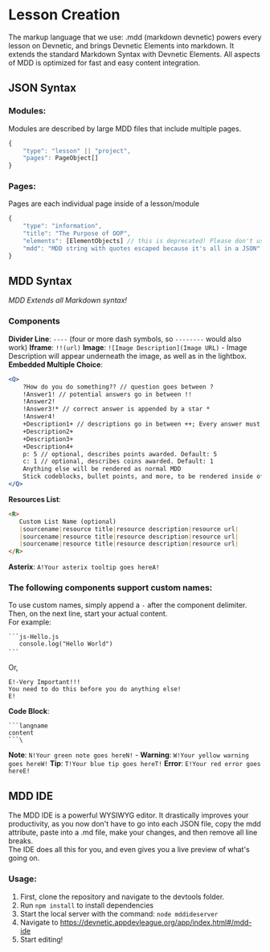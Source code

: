 

# Lesson Creation
The markup language that we use: .mdd (markdown devnetic) powers every lesson on Devnetic, and brings Devnetic Elements into markdown. It extends the standard Markdown Syntax with Devnetic Elements. All aspects of MDD is optimized for fast and easy content integration.
## JSON Syntax
### Modules:
Modules are described by large MDD files that include multiple pages. 
```typescript
{
	"type": "lesson" || "project",
	"pages": PageObject[]
}
```
### Pages:
Pages are each individual page inside of a lesson/module
```typescript
{
	"type": "information",
	"title": "The Purpose of OOP",
	"elements": [ElementObjects] // this is deprecated! Please don't use it
	"mdd": "MDD string with quotes escaped because it's all in a JSON"
}
```
## MDD Syntax
*MDD Extends all Markdown syntax!*
### Components
 **Divider Line**: `----` (four or more dash symbols, so `--------` would also work)
 **Iframe**: `!!(url)`
 **Image**: `![Image Description](Image URL)` - Image Description will appear underneath the image, as well as in the lightbox.
 **Embedded Multiple Choice**: 
 ```jsx
 <Q>
	 ?How do you do something?? // question goes between ?
	 !Answer1! // potential answers go in between !!
	 !Answer2!
	 !Answer3!* // correct answer is appended by a star *
	 !Answer4!
	 +Description1+ // descriptions go in between ++; Every answer must have a corresponding description. 
	 +Description2+
	 +Description3+
	 +Description4+
	 p: 5 // optional, describes points awarded. Default: 5
	 c: 1 // optional, describes coins awarded. Default: 1
	 Anything else will be rendered as normal MDD
	 Stick codeblocks, bullet points, and more, to be rendered inside of the question
 </Q>
 ```
 **Resources List**: 	
 ```markdown
<R>
	Custom List Name (optional)
	|sourcename|resource title|resource description|resource url|
	|sourcename|resource title|resource description|resource url|
	|sourcename|resource title|resource description|resource url|
</R>
```
 **Asterix**: `A!Your asterix tooltip goes hereA!`


 ### The following components support custom names:
 To use custom names, simply append a `-` after the component delimiter. Then, on the next line, start your actual content.\
 For example:
 ```
 ```js-Hello.js
	console.log("Hello World")
 ```ㅤ
 ```
Or,
```
E!-Very Important!!!
You need to do this before you do anything else!
E!
```
 **Code Block**:
```
```langname
content
```\
```
 **Note**:  `N!Your green note goes hereN!` - 
 **Warning**:  `W!Your yellow warning goes hereW!`
 **Tip**:  `T!Your blue tip goes hereT!`
 **Error**:  `E!Your red error goes hereE!`


  

## MDD IDE
The MDD IDE is a powerful WYSIWYG editor. It drastically improves your productivity, as you now don't have to go into each JSON file, copy the mdd attribute, paste into a .md file, make your changes, and then remove all line breaks. \
The IDE does all this for you, and even gives you a live preview of what's going on.
### Usage:
1) First, clone the repository and navigate to the devtools folder. 
2) Run `npm install` to install dependencies
3) Start the local server with the command: `node mddideserver` 
4) Navigate to https://devnetic.appdevleague.org/app/index.html#/mdd-ide
5) Start editing!